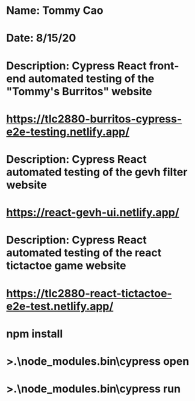 # Name: Tommy Cao
# Date: 8/15/20
# Description: Cypress React front-end automated testing of the "Tommy's Burritos" website
# https://tlc2880-burritos-cypress-e2e-testing.netlify.app/

# Description: Cypress React automated testing of the gevh filter website
# https://react-gevh-ui.netlify.app/

# Description: Cypress React automated testing of the react tictactoe game website
# https://tlc2880-react-tictactoe-e2e-test.netlify.app/

# npm install
# >.\node_modules\.bin\cypress open
# >.\node_modules\.bin\cypress run
